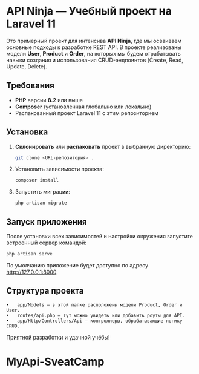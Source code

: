 # API Ninja — Учебный проект на Laravel 11

Это примерный проект для интенсива **API Ninja**, где мы осваиваем основные подходы к разработке REST API. В проекте реализованы модели **User**, **Product** и **Order**, на которых мы будем отрабатывать навыки создания и использования CRUD-эндпоинтов (Create, Read, Update, Delete).

## Требования

- **PHP** версии **8.2** или выше
- **Composer** (установленная глобально или локально)
- Распакованный проект Laravel 11 с этим репозиторием

## Установка

1. **Склонировать** или **распаковать** проект в выбранную директорию:
    ```bash
    git clone <URL-репозитория> .
    ```
2. Установить зависимости проекта:

    ```bash
    composer install
    ```
3.	Запустить миграции:

    ```bash
    php artisan migrate
    ```
## Запуск приложения

После установки всех зависимостей и настройки окружения запустите встроенный сервер командой:

```bash
php artisan serve
```

По умолчанию приложение будет доступно по адресу http://127.0.0.1:8000.

## Структура проекта
	•	app/Models — в этой папке расположены модели Product, Order и User.
	•	routes/api.php — тут можно увидеть или добавить роуты для API.
	•	app/Http/Controllers/Api — контроллеры, обрабатывающие логику CRUD.


Приятной разработки и удачной учёбы!
# MyApi-SveatCamp
